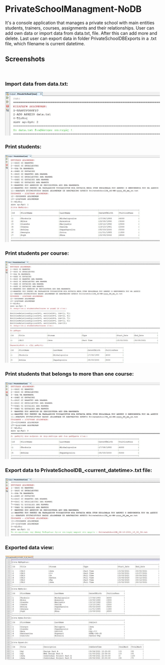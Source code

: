# PrivateSchoolManagment-NoDB
It's a console application that manages a private school with main entities students, trainers, courses, assignments and their relationships. User can add own data or import data from data.txt, file. After this can add more and delete. Last user can export data in folder PrivateSchoolDBExports in a .txt file, which filename is current datetime.

## Screenshots
<br><h3>Import data from data.txt:</h3>
![import_data](/screenshots/import_data.JPG)
<br><h3>Print students:</h3>
![print_students](/screenshots/print_students.JPG)
<br><h3>Print students per course:</h3>
![print_students_per_course](/screenshots/print_students_per_course.JPG)
<br><h3>Print students that belongs to more than one course:</h3>
![students_to_more_than_one_course](/screenshots/students_to_more_than_one_course.JPG)
<br><h3>Export data to PrivateSchoolDB_<current_datetime>.txt file:</h3>
![export_data_to_txt](/screenshots/export_data_to_txt.JPG)
<br><h3>Exported data view:</h3>
![exported_data](/screenshots/exported_data.JPG)
